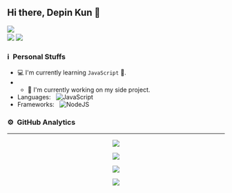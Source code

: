 
## Hi there, Depin Kun 👋

<a href="https://github.com/DEPINxMEQ"><img src="https://cardivo.vercel.app/api?name=Depin Kun&description=Hi, i'm Depin Kun and i'm just a newbie programmer nice to meet you all 🤗&image=https://telegra.ph/file/09d23565eb7e9979c8a62.jpg&usqp=CAU&backgroundColor=%23ecf0f1&Youtube=DEGES BOTZ&github=DEPINxMEQ&pattern=leaf&colorPattern=%23eaeaea" /><a> <br />
[<img src="https://img.shields.io/badge/whatsapp-%808080.svg?&style=for-the-badge&logo=whatsapp&logoColor=white">](https://wa.me/628871746203)
[<img src="https://img.shields.io/badge/instagram-%23E4405F.svg?&style=for-the-badge&logo=instagram&logoColor=white">](https://www.instagram.com/it4chifxx/)

### ℹ &nbsp;Personal Stuffs
- 💻 I'm currently learning `JavaScript` 🚀.
- - 🔭 I'm currently working on my side project.
- Languages: &nbsp;
  ![JavaScript](https://img.shields.io/badge/JavaScript-323330?style=for-the-badge&logo=javascript&logoColor=F7DF1E)
- Frameworks: &nbsp;
  ![NodeJS](https://img.shields.io/badge/Node.js-43853D?style=for-the-badge&logo=node.js&logoColor=white)

### ⚙ &nbsp;GitHub Analytics

---

<p align="center">
  <a href="https://github.com/DEPINxMEQ"><img src="https://github-readme-stats.vercel.app/api?username=DEPINxMEQ&theme=tokyonight&show_icons=true" /></a>
  </p>
<p align="center">
  <a href="https://github.com/DEPINxMEQ"><img src="https://github-readme-streak-stats.herokuapp.com?user=DEPINxMEQ&theme=tokyonight&hide_border=false&properties=background&border=%239611C5FF" /><a>
  </p>
<p align="center">
  <a href="https://github.com/DEPINxMEQ"><img src="https://github-readme-stats.vercel.app/api/top-langs?username=DEPINxMEQ&theme=tokyonight&layout=compact" /></a>
  </p>
<p align="center">
  <a href="https://github.com/DEPINxMEQ"><img src="https://github-profile-trophy.vercel.app/?username=DEPINxMEQ&theme=radical&margin-w=20&no-bg=true&no-frame=false" /><a>
  </p>
  
